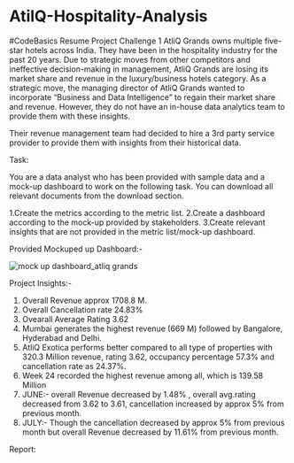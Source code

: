 # AtilQ-Hospitality-Analysis
#CodeBasics Resume Project Challenge 1
AtliQ Grands owns multiple five-star hotels across India. They have been in the hospitality industry for the past 20 years. Due to strategic moves from other competitors and ineffective decision-making in management, AtliQ Grands are losing its market share and revenue in the luxury/business hotels category. As a strategic move, the managing director of AtliQ Grands wanted to incorporate “Business and Data Intelligence” to regain their market share and revenue. However, they do not have an in-house data analytics team to provide them with these insights.

Their revenue management team had decided to hire a 3rd party service provider to provide them with insights from their historical data.

Task:  

You are a data analyst who has been provided with sample data and a mock-up dashboard to work on the following task. You can download all relevant documents from the download section.

1.Create the metrics according to the metric list.
2.Create a dashboard according to the mock-up provided by stakeholders.
3.Create relevant insights that are not provided in the metric list/mock-up dashboard.

Provided Mockuped up Dashboard:-

![mock up dashboard_atliq grands](https://github.com/susmitagupta10/AtilQ-Hospitality-Analysis/assets/166834605/d6b758f4-5725-4007-9cb2-e856ca6e592e)

Project Insights:- 
1. Overall Revenue approx 1708.8 M.
2. Overall Cancellation rate 24.83%
3. Ovearall Average Rating 3.62
4. Mumbai generates the highest revenue (669 M) followed by Bangalore, Hyderabad and Delhi.
5. AtliQ Exotica performs better compared to all type of properties with 320.3 Million revenue, rating 3.62, occupancy percentage 57.3% and cancellation rate as 24.37%.
6. Week 24 recorded the highest revenue among all, which is 139.58 Million
7. JUNE:- overall  Revenue decreased by 1.48% , overall avg.rating decreased from 3.62 to 3.61, cancellation increased by approx 5% from previous month.
8. JULY:- Though the cancellation decreased by approx 5% from previous month but overall  Revenue decreased by 11.61% from previous month.
   

Report:






